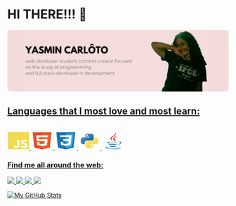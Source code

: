 <h1>HI THERE!!! 👋</h1>

<a href="https://github.com/Carloto11/Carloto11/blob/main/README.md" target="_blank"><img src="https://raw.githubusercontent.com/Carloto11/Carloto11/main/YC1EN.png"/>

<h2>Languages that I most love and most learn: </h2>

<div style="display: inline_block"><br>
  <img height="40" width="50" src="https://raw.githubusercontent.com/devicons/devicon/master/icons/javascript/javascript-plain.svg">
  <img height="40" width="50" src="https://raw.githubusercontent.com/devicons/devicon/master/icons/html5/html5-original.svg">
  <img height="40" width="50" src="https://raw.githubusercontent.com/devicons/devicon/master/icons/css3/css3-original.svg">
  <img height="40" width="50" src="https://raw.githubusercontent.com/devicons/devicon/master/icons/python/python-original.svg">
  <img height="40" width="50" src="https://raw.githubusercontent.com/devicons/devicon/master/icons/java/java-original.svg">
</div>


<div>
<h3>Find me all around the web: </h3>

<a href="mailto:carlotoyasmin11@gmail.com"><img src="https://img.shields.io/badge/Gmail-D14836?style=for-the-badge&logo=gmail&logoColor=white">
<a href="https://instagram.com/thecarloto"><img src="https://img.shields.io/badge/Instagram-E4405F?style=for-the-badge&logo=instagram&logoColor=white">
<a href="https://www.youtube.com/channel/UCXlbwEQL0M3dU47T5iMWd3g"><img src="https://img.shields.io/badge/YouTube-FF0000?style=for-the-badge&logo=youtube&logoColor=white">
<a href = "https://www.linkedin.com/in/yasmin-carl%C3%B4to-b46344244/"><img src="https://img.shields.io/badge/LinkedIn-0077B5?style=for-the-badge&logo=linkedin&logoColor=white">

</div>

[![My GitHub Stats](https://github-readme-stats.vercel.app/api/?username=Carloto11&count_private=true&theme=tokyonight&showicons=true)]()
